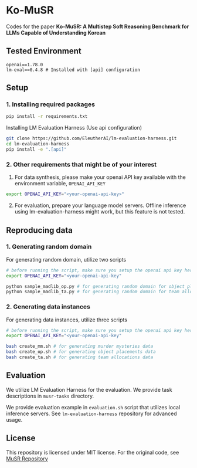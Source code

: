 # Ko-MuSR

Codes for the paper **Ko-MuSR: A Multistep Soft Reasoning Benchmark for LLMs Capable of Understanding Korean**

## Tested Environment

```plain
openai==1.78.0
lm-eval==0.4.8 # Installed with [api] configuration
```

## Setup

### 1. Installing required packages

```bash
pip install -r requirements.txt
```

Installing LM Evaluation Harness (Use api configuration)

```bash
git clone https://github.com/EleutherAI/lm-evaluation-harness.git
cd lm-evaluation-harness
pip install -e ".[api]"
```

### 2. Other requirements that might be of your interest

1. For data synthesis, please make your openai API key available with the environment variable, `OPENAI_API_KEY`
```bash
export OPENAI_API_KEY="<your-openai-api-key>"
```
2. For evaluation, prepare your language model servers. Offline inference using lm-evaluation-harness might work, but this feature is not tested.


## Reproducing data

### 1. Generating random domain

For generating random domain, utilize two scripts

```bash
# before running the script, make sure you setup the openai api key here!
export OPENAI_API_KEY="<your-openai-api-key"

python sample_madlib_op.py # for generating random domain for object placements task.
python sample_madlib_ta.py # for generating random domain for team allocation task.
```

### 2. Generating data instances

For generating data instances, utilize three scripts

```bash
# before running the script, make sure you setup the openai api key here!
export OPENAI_API_KEY="<your-openai-api-key"

bash create_mm.sh # for generating murder mysteries data
bash create_op.sh # for generating object placements data
bash create_ta.sh # for generating team allocations data
```

## Evaluation

We utilize LM Evaluation Harness for the evaluation. We provide task descriptions in `musr-tasks` directory.

We provide evaluation example in `evaluation.sh` script that utilizes local inference servers. See `lm-evaluation-harness` repository for advanced usage.

## License

This repository is licensed under MIT license. For the original code, see [MuSR Repository](https://github.com/Zayne-sprague/MuSR)